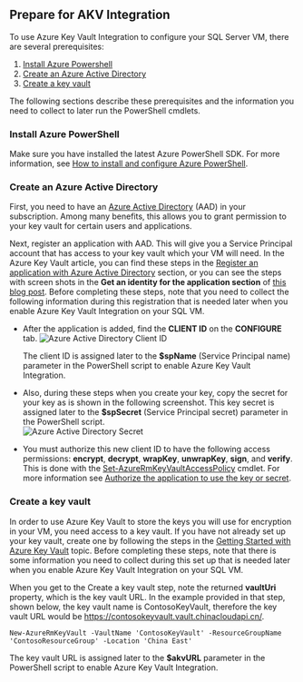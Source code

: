 ## Prepare for AKV Integration
To use Azure Key Vault Integration to configure your SQL Server VM, there are several prerequisites: 

1.	[Install Azure Powershell](#install-azure-powershell)
2.	[Create an Azure Active Directory](#create-an-azure-active-directory)
3.	[Create a key vault](#create-a-key-vault)

The following sections describe these prerequisites and the information you need to collect to later run the PowerShell cmdlets.

### Install Azure PowerShell
Make sure you have installed the latest Azure PowerShell SDK. For more information, see [How to install and configure Azure PowerShell](/documentation/articles/powershell-install-configure).

### Create an Azure Active Directory
First, you need to have an [Azure Active Directory](/pricing/1rmb-trial/) (AAD) in your subscription. Among many benefits, this allows you to grant permission to your key vault for certain users and applications.

Next, register an application with AAD. This will give you a Service Principal account that has access to your key vault which your VM will need. In the Azure Key Vault article, you can find these steps in the [Register an application with Azure Active Directory](/documentation/articles/key-vault-get-started#register) section, or you can see the steps with screen shots in the **Get an identity for the application section** of [this blog post](http://blogs.technet.com/b/kv/archive/2015/01/09/azure-key-vault-step-by-step.aspx). Before completing these steps, note that you need to collect the following information during this registration that is needed later when you enable Azure Key Vault Integration on your SQL VM.

- After the application is added, find the **CLIENT ID**  on the **CONFIGURE** tab. 
	![Azure Active Directory Client ID](./media/virtual-machines-sql-server-akv-prepare/aad-client-id.png)
	
	The client ID is assigned later to the **$spName** (Service Principal name) parameter in the PowerShell script to enable Azure Key Vault Integration. 
- Also, during these steps when you create your key, copy the secret for your key as is shown in the following screenshot. This key secret is assigned later to the **$spSecret** (Service Principal secret) parameter in the PowerShell script.  
	![Azure Active Directory Secret](./media/virtual-machines-sql-server-akv-prepare/aad-sp-secret.png)
- You must authorize this new client ID to have the following access permissions: **encrypt**, **decrypt**, **wrapKey**, **unwrapKey**, **sign**, and **verify**. This is done with the [Set-AzureRmKeyVaultAccessPolicy](https://msdn.microsoft.com/zh-cn/library/azure/mt603625.aspx) cmdlet. For more information see [Authorize the application to use the key or secret](/documentation/articles/key-vault-get-started#authorize).

### Create a key vault
In order to use Azure Key Vault to store the keys you will use for encryption in your VM, you need access to a key vault. If you have not already set up your key vault, create one by following the steps in the [Getting Started with Azure Key Vault](/documentation/articles/key-vault-get-started) topic. Before completing these steps, note that there is some information you need to collect during this set up that is needed later when you enable Azure Key Vault Integration on your SQL VM.

When you get to the Create a key vault step, note the returned **vaultUri** property, which is the key vault URL. In the example provided in that step, shown below, the key vault name is ContosoKeyVault, therefore the key vault URL would be https://contosokeyvault.vault.chinacloudapi.cn/.

	New-AzureRmKeyVault -VaultName 'ContosoKeyVault' -ResourceGroupName 'ContosoResourceGroup' -Location 'China East'

The key vault URL is assigned later to the **$akvURL** parameter in the PowerShell script to enable Azure Key Vault Integration.
